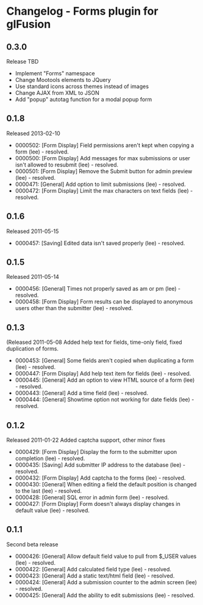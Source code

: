 # Changelog - Forms plugin for glFusion
## 0.3.0
Release TBD
- Implement "Forms" namespace
- Change Mootools elements to JQuery
- Use standard icons across themes instead of images
- Change AJAX from XML to JSON
- Add "popup" autotag function for a modal popup form

## 0.1.8
Released 2013-02-10
- 0000502: [Form Display] Field permissions aren't kept when copying a form (lee) - resolved.
- 0000500: [Form Display] Add messages for max submissions or user isn't allowed to resubmit (lee) - resolved.
- 0000501: [Form Display] Remove the Submit button for admin preview (lee) - resolved.
- 0000471: [General] Add option to limit submissions (lee) - resolved.
- 0000472: [Form Display] Limit the max characters on text fields (lee) - resolved.

## 0.1.6
Released 2011-05-15
- 0000457: [Saving] Edited data isn't saved properly (lee) - resolved.

## 0.1.5
Released 2011-05-14
- 0000456: [General] Times not properly saved as am or pm (lee) - resolved.
- 0000458: [Form Display] Form results can be displayed to anonymous users other than the submitter (lee) - resolved.

## 0.1.3
(Released 2011-05-08
Added help text for fields, time-only field, fixed duplication of forms.
- 0000453: [General] Some fields aren't copied when duplicating a form (lee) - resolved.
- 0000447: [Form Display] Add help text item for fields (lee) - resolved.
- 0000445: [General] Add an option to view HTML source of a form (lee) - resolved.
- 0000443: [General] Add a time field (lee) - resolved.
- 0000444: [General] Showtime option not working for date fields (lee) - resolved.

## 0.1.2
Released 2011-01-22
Added captcha support, other minor fixes
- 0000429: [Form Display] Display the form to the submitter upon completion (lee) - resolved.
- 0000435: [Saving] Add submitter IP address to the database (lee) - resolved.
- 0000432: [Form Display] Add captcha to the forms (lee) - resolved.
- 0000430: [General] When editing a field the default position is changed to the last (lee) - resolved.
- 0000428: [General] SQL error in admin form (lee) - resolved.
- 0000427: [Form Display] Form doesn't always display changes in default value (lee) - resolved.

## 0.1.1
Second beta release
- 0000426: [General] Allow default field value to pull from $_USER values (lee) - resolved.
- 0000422: [General] Add calculated field type (lee) - resolved.
- 0000423: [General] Add a static text/html field (lee) - resolved.
- 0000424: [General] Add a submission counter to the admin screen (lee) - resolved.
- 0000425: [General] Add the ability to edit submissions (lee) - resolved.
